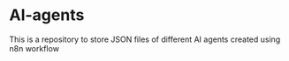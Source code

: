 # AI-agents
This is a repository to store JSON files of different AI agents created using n8n workflow
